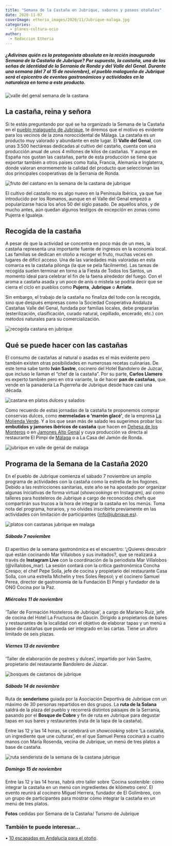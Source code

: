 ```yaml
---
title: "Semana de la Castaña en Jubrique, sabores y paseos otoñales"
date: 2020-11-07
coverImage: etheria_images/2020/11/Jubrique-malaga.jpg
categories: 
  - planes-cultura-ocio
author: 
  - Redaccion Etheria
---
```


##### ¿Adivinas quién es la protagonista absoluta en la recién inaugurada Semana de la Castaña de Jubrique? Por supuesto, la castaña, una de las señas de identidad de la Serranía de Ronda y del Valle del Genal. Durante una semana (del 7 al 15 de noviembre), el pueblo malagueño de Jubrique será el epicentro de eventos gastronómicos y actividades en la naturaleza en torno a este producto.

![valle del genal semana de la castana](etheria_images/2020/11/Jubrique-malaga.jpg "Bonita panorámica del Valle del Genal con Jubrique en primer plano.")

## La castaña, reina y señora

Si te estás preguntando por qué se ha organizado la Semana de la Castaña en el [pueblo 
malagueño de Jubrique](http://www.jubrique.es), te diremos que el motivo es evidente 
para los vecinos de la zona noroccidental de Málaga. La castaña es un producto muy 
valorado y abundante en este lugar. El **Valle del Genal**, con unas 3.500 hectáreas 
dedicadas al cultivo del castaño, cuenta con una producción anual de unos 4 millones de 
kilos de castañas. Y aunque en España nos gustan las castañas, parte de esta producción 
se tiene que exportar también a otros países como Italia, Francia, Alemania e 
Inglaterra, donde valoran enormemente la calidad del producto que seleccionan las dos 
principales cooperativas de la Serranía de Ronda. 

![fruto del castano en la semana de la castana de jubrique](etheria_images/2020/11/castana-jubrique.jpg "Las castañas crecen en el interior de unas cápsulas espinosas.")

El cultivo del castaño no es algo nuevo en la Península Ibérica, ya que fue introducido 
por los Romanos, aunque en el Valle del Genal empezó a popularizarse hacia los años 50 
del siglo pasado. De aquellos años, y de mucho antes, aún quedan algunos testigos de 
excepción en zonas como Pujerra e Igualeja. 

## Recogida de la castaña

A pesar de que la actividad se concentra en poco más de un mes, la castaña representa 
una importante fuente de ingresos en la economía local. Las familias se dedican en otoño 
a recoger el fruto, muchas veces en lugares de difícil acceso. Una de las variedades más 
valoradas en esta comarca es la castaña pilonga (la que se pela fácilmente). Las tareas 
de recogida suelen terminar en torno a la Fiesta de Todos los Santos, un momento ideal 
para celebrar el fin de la faena alrededor del fuego. Con el aroma a castaña asada y un 
poco de anís o mistela se podría decir que se cierra el ciclo en pueblos como 
**Pujerra**, **Jubrique** o **Arriate**. 

Sin embargo, el trabajo de la castaña no finaliza del todo con la recogida, sino que 
después empresas como la Sociedad Cooperativa Andaluza Castañas Valle del Genal, fundada 
por familias locales, debe prepararlas (esterilización, clasificación, curado natural, 
cepillado, encerado, etc.) con métodos naturales para su comercialización. 

![recogida castana en jubrique](etheria_images/2020/11/recogida-castana-jubrique.jpg "La recogida de la castaña, una actividad prioritaria en Jubrique.")

## Qué se puede hacer con las castañas

El consumo de castañas al natural o asadas es el más evidente pero también existen otras 
posibilidades en numerosas recetas culinarias. De este tema sabe tanto **Iván Sastre**, 
cocinero del Hotel Bandolero de Juzcar, que incluso le llaman el “chef de la castaña”. 
Por su parte, **Carlos Llamero** es experto también pero en otra variante, la de hacer 
**pan de castañas**, que vende en la panadería La Pujerreña de Jubrique desde hace casi 
una década. 

![castana en platos dulces y salados](etheria_images/2020/11/gastronomia-castana.jpg "La castaña, un ingrediente ideal tanto en platos dulces como salados.")

Como recuerdo de estas jornadas de la castaña te proponemos comprar conservas dulces, 
como **mermeladas o ‘marrón glacé’**, de la empresa [La Molienda 
Verde](https://molienda.es/). Y a los que sean más de salado les sugerimos probar los 
**embutidos y jamones ibéricos de castaña** que hacen en [Dehesa de los 
Monteros](https://dehesalosmonteros.com/inicio) o en [Jamones Alto 
Genal](https://sites.google.com/site/jamonesaltogenal/jamones-alto-genal/proceso/productos) 
y cuya producción va directa al restaurante El Pimpi de [Málaga](https://etheriamagazine.com/2018/12/06/fin-de-semana-con-amigas-en-malaga/) 
o a La Casa del Jamón de Ronda. 

![jubrique en valle de genal de malaga](etheria_images/2020/11/pueblo-Jubrique-malaga.jpg "Jubrique, en el Valle del Genal (Málaga).")

## Programa de la Semana de la Castaña 2020

En el pueblo de Jubrique comienza el sábado 7 noviembre un amplio programa de 
actividades con la castaña como la estrella de los fogones. Debido a las restricciones 
sanitarias, este año se ha apostado por organizar algunas iniciativas de forma virtual 
(_showcookings_ en Instagram), así como talleres para hosteleros de Jubrique a cargo de 
reconocidos chefs que compartirán sus trucos a la hora de integrar la castaña en los 
menús. Toma nota del programa, horarios, y no olvides inscribirte previamente en las 
actividades con limitación de participantes (info@jubrique.es). 

![platos con castanas jubrique en malaga](etheria_images/2020/11/platos-con-castanas.jpg "La castaña es un ingrediente que aporta un toque especial a muchas recetas.")

##### Sábado 7 noviembre

El aperitivo de la semana gastronómica es el encuentro: ‘¿Quieres descubrir qué están 
cocinando Mar Villalobos y sus invitados?, que se realizará a través de **Instagram 
Live** con la coordinación de la periodista Mar Villalobos (@villalobos\_mar). La sesión 
contará con la crítica gastronómica Concha Crespo; el chef Pepe Solla, jefe de cocina y 
propietario del restaurante Casa Solla, con una estrella Michelin y tres Soles Repsol; y 
el cocinero Samuel Perea, director de gastronomía de la Fundación El Pimpi y fundador de 
la ONG Cocina por la Paz. 

##### Miércoles 11 de noviembre

‘Taller de Formación Hosteleros de Jubrique’, a cargo de Mariano Ruiz, jefe de cocina 
del Hotel La Fructuosa de Gaucín. Dirigido a propietarios de bares y restaurantes de la 
localidad con el objetivo de elaborar tapas y un menú a base de castañas que pueda ser 
integrado en las cartas. Tiene un aforo limitado de seis plazas. 

##### Viernes 13 de noviembre

‘Taller de elaboración de postres y dulces’, impartido por Iván Sastre, propietario del 
restaurante Bandolero de Júzcar. 

![bosques de castanos de jubrique](etheria_images/2020/11/bosque-castano-jubrique.jpg "Los bosques de castaños lucen espectaculares en otoño.")

##### Sábado 14 de noviembre

Ruta de **senderismo** guiada por la Asociación Deportiva de Jubrique con un máximo de 
30 personas repartidos en dos grupos. La **ruta de la Solana** saldrá de la plaza del 
pueblo y recorrerá distintos paisajes de la Serranía, pasando por el **Bosque de Cobre** 
y fin de ruta en Jubrique para degustar tapas en sus bares y restaurantes (ruta de la 
tapa de la castaña). 

Entre las 12 y las 14 horas, se celebrará un _showcooking_ sobre ‘La castaña, un 
ingrediente que une culturas’, en el que Samuel Perea cocinará a cuatro manos con María 
Rosenda, vecina de Jubrique, un menú de tres platos a base de castaña. 

![ruta senderista de la semana de la castana jubrique](etheria_images/2020/11/semana-castana-jubrique-malaga.jpg "La Semana de la Castaña también incluye rutas senderistas por el Bosque de Cobre.")

##### Domingo 15 de noviembre

Entre las 12 y las 14 horas, habrá otro taller sobre ‘Cocina sostenible: cómo integrar 
la castaña en un menú con ingredientes de kilómetro cero’. El evento reunirá al cocinero 
Miguel Herrera, fundador de El Golimbreo, con un grupo de participantes para mostrar 
cómo integrar la castaña en un menú de tres platos. 

**Fotos** cedidas por Semana de la Castaña/ Turismo de Jubrique 

### También te puede interesar...

• [10 escapadas en Andalucía para el 
otoño](https://etheriamagazine.com/2020/11/06/10-escapadas-fin-de-semana-andalucia/).

